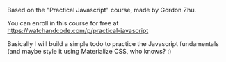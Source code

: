 Based on the "Practical Javascript" course, made by Gordon Zhu.

You can enroll in this course for free at https://watchandcode.com/p/practical-javascript

Basically I will build a simple todo to practice the Javascript fundamentals (and maybe style it using Materialize CSS, who knows? :)
